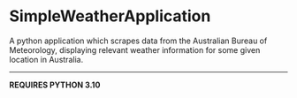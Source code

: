 # SimpleWeatherApplication
A python application which scrapes data from the Australian Bureau of Meteorology, displaying relevant weather information for some given location in Australia.

***

**REQUIRES PYTHON 3.10**